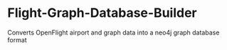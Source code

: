 # Flight-Graph-Database-Builder
Converts OpenFlight airport and graph data into a neo4j graph database format
